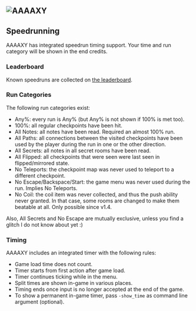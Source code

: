 ## ![AAAAXY](logo.png)

## Speedrunning

AAAAXY has integrated speedrun timing support. Your time and run
category will be shown in the end credits.

### Leaderboard

Known speedruns are collected on [the
leaderboard](https://github.com/divVerent/aaaaxy/discussions/30).

### Run Categories

The following run categories exist:

- Any%: every run is Any% (but Any% is not shown if 100% is met too).
- 100%: all regular checkpoints have been hit.
- All Notes: all notes have been read. Required an almost 100% run.
- All Paths: all connections between the visited checkpoints have been
  used by the player during the run in one or the other direction.
- All Secrets: all notes in all secret rooms have been read.
- All Flipped: all checkpoints that were seen were last seen in
  flipped/mirrored state.
- No Teleports: the checkpoint map was never used to teleport to a
  different checkpoint.
- No Escape/Backspace/Start: the game menu was never used during the
  run. Implies No Teleports.
- No Coil: the coil item was never collected, and thus the push ability
  never granted. In that case, some rooms are changed to make them
  beatable at all. Only possible since v1.4.

Also, All Secrets and No Escape are mutually exclusive, unless you find
a glitch I do not know about yet :)

### Timing

AAAAXY includes an integrated timer with the following rules:

- Game load time does not count.
- Timer starts from first action after game load.
- Timer continues ticking while in the menu.
- Split times are shown in-game in various places.
- Timing ends once input is no longer accepted at the end of the game.
- To show a permanent in-game timer, pass `-show_time` as command line
  argument (optional).
